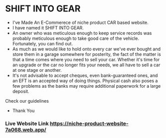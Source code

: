# SHIFT INTO GEAR



* I've Made An E-Commerece of niche product CAR based website.
* I have named it SHIFT INTO GEAR.
* An owner who was meticulous enough to keep service records was probably meticulous enough to take good care of the vehicle. Fortunately, you can find out.
* As much as we would like to hold onto every car we've ever bought and store them in a garage somewhere for posterity, the fact of the matter is that a time comes where you need to sell your car. Whether it's time for an upgrade or the car no longer fits your needs, we all have to sell a car at one stage or another.
* It's not advisable to accept cheques, even bank-guaranteed ones, and an EFT is an accepted way of doing things. Physical cash also poses a few problems as the banks may require additional paperwork for a large deposit.

Check our guidelines
* Thank You
### Live Website Link https://niche-product-website-7a068.web.app/
